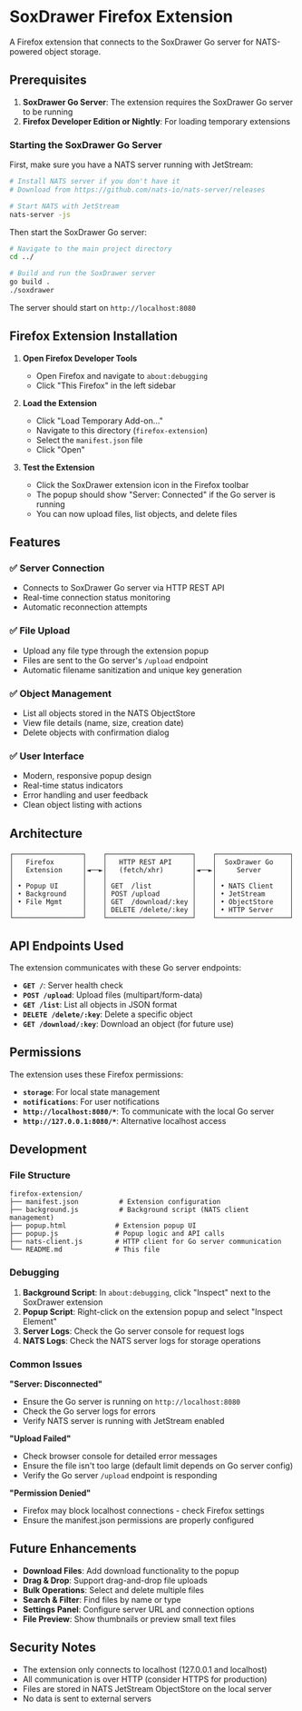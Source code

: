 # SoxDrawer Firefox Extension

A Firefox extension that connects to the SoxDrawer Go server for NATS-powered object storage.

## Prerequisites

1. **SoxDrawer Go Server**: The extension requires the SoxDrawer Go server to be running
2. **Firefox Developer Edition or Nightly**: For loading temporary extensions

### Starting the SoxDrawer Go Server

First, make sure you have a NATS server running with JetStream:

```bash
# Install NATS server if you don't have it
# Download from https://github.com/nats-io/nats-server/releases

# Start NATS with JetStream
nats-server -js
```

Then start the SoxDrawer Go server:

```bash
# Navigate to the main project directory
cd ../

# Build and run the SoxDrawer server
go build .
./soxdrawer
```

The server should start on `http://localhost:8080`

## Firefox Extension Installation

1. **Open Firefox Developer Tools**
   - Open Firefox and navigate to `about:debugging`
   - Click "This Firefox" in the left sidebar

2. **Load the Extension**
   - Click "Load Temporary Add-on..."
   - Navigate to this directory (`firefox-extension`)
   - Select the `manifest.json` file
   - Click "Open"

3. **Test the Extension**
   - Click the SoxDrawer extension icon in the Firefox toolbar
   - The popup should show "Server: Connected" if the Go server is running
   - You can now upload files, list objects, and delete files

## Features

### ✅ **Server Connection**
- Connects to SoxDrawer Go server via HTTP REST API
- Real-time connection status monitoring
- Automatic reconnection attempts

### ✅ **File Upload**
- Upload any file type through the extension popup
- Files are sent to the Go server's `/upload` endpoint
- Automatic filename sanitization and unique key generation

### ✅ **Object Management**
- List all objects stored in the NATS ObjectStore
- View file details (name, size, creation date)
- Delete objects with confirmation dialog

### ✅ **User Interface**
- Modern, responsive popup design
- Real-time status indicators
- Error handling and user feedback
- Clean object listing with actions

## Architecture

```
┌─────────────────┐    ┌─────────────────────┐    ┌──────────────────┐
│   Firefox       │    │   HTTP REST API     │    │  SoxDrawer Go    │
│   Extension     │◄──►│   (fetch/xhr)       │◄──►│     Server       │
│                 │    │                     │    │                  │
│ • Popup UI      │    │ GET  /list          │    │ • NATS Client    │
│ • Background    │    │ POST /upload        │    │ • JetStream      │
│ • File Mgmt     │    │ GET  /download/:key │    │ • ObjectStore    │
│                 │    │ DELETE /delete/:key │    │ • HTTP Server    │
└─────────────────┘    └─────────────────────┘    └──────────────────┘
```

## API Endpoints Used

The extension communicates with these Go server endpoints:

- **`GET /`**: Server health check
- **`POST /upload`**: Upload files (multipart/form-data)
- **`GET /list`**: List all objects in JSON format
- **`DELETE /delete/:key`**: Delete a specific object
- **`GET /download/:key`**: Download an object (for future use)

## Permissions

The extension uses these Firefox permissions:

- **`storage`**: For local state management
- **`notifications`**: For user notifications
- **`http://localhost:8080/*`**: To communicate with the local Go server
- **`http://127.0.0.1:8080/*`**: Alternative localhost access

## Development

### File Structure
```
firefox-extension/
├── manifest.json          # Extension configuration
├── background.js          # Background script (NATS client management)
├── popup.html            # Extension popup UI
├── popup.js              # Popup logic and API calls
├── nats-client.js        # HTTP client for Go server communication
└── README.md             # This file
```

### Debugging

1. **Background Script**: In `about:debugging`, click "Inspect" next to the SoxDrawer extension
2. **Popup Script**: Right-click on the extension popup and select "Inspect Element"
3. **Server Logs**: Check the Go server console for request logs
4. **NATS Logs**: Check the NATS server logs for storage operations

### Common Issues

**"Server: Disconnected"**
- Ensure the Go server is running on `http://localhost:8080`
- Check the Go server logs for errors
- Verify NATS server is running with JetStream enabled

**"Upload Failed"**
- Check browser console for detailed error messages
- Ensure the file isn't too large (default limit depends on Go server config)
- Verify the Go server `/upload` endpoint is responding

**"Permission Denied"**
- Firefox may block localhost connections - check Firefox settings
- Ensure the manifest.json permissions are properly configured

## Future Enhancements

- **Download Files**: Add download functionality to the popup
- **Drag & Drop**: Support drag-and-drop file uploads
- **Bulk Operations**: Select and delete multiple files
- **Search & Filter**: Find files by name or type
- **Settings Panel**: Configure server URL and connection options
- **File Preview**: Show thumbnails or preview small text files

## Security Notes

- The extension only connects to localhost (127.0.0.1 and localhost)
- All communication is over HTTP (consider HTTPS for production)
- Files are stored in NATS JetStream ObjectStore on the local server
- No data is sent to external servers
